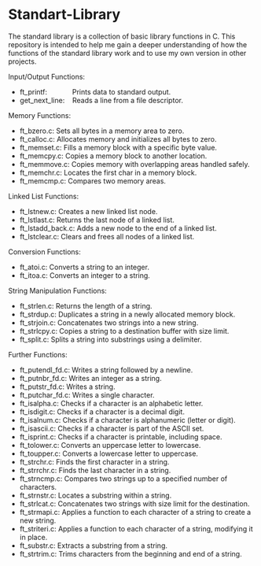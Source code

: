 # Standart-Library
The standard library is a collection of basic library functions in C.
This repository is intended to help me gain a deeper understanding of how the functions of the standard library work and to use my own version in other projects.



Input/Output Functions:
- ft_printf:             Prints data to standard output.
- get_next_line:    Reads a line from a file descriptor.

Memory Functions:
- ft_bzero.c:       Sets all bytes in a memory area to zero.
- ft_calloc.c:      Allocates memory and initializes all bytes to zero.
- ft_memset.c:      Fills a memory block with a specific byte value.
- ft_memcpy.c:      Copies a memory block to another location.
- ft_memmove.c:     Copies memory with overlapping areas handled safely.
- ft_memchr.c:      Locates the first char in a memory block.
- ft_memcmp.c:      Compares two memory areas.

Linked List Functions:
- ft_lstnew.c:      Creates a new linked list node.
- ft_lstlast.c:     Returns the last node of a linked list.
- ft_lstadd_back.c: Adds a new node to the end of a linked list.
- ft_lstclear.c:    Clears and frees all nodes of a linked list.
  
Conversion Functions:
- ft_atoi.c:        Converts a string to an integer.
- ft_itoa.c:        Converts an integer to a string.

String Manipulation Functions:
- ft_strlen.c:      Returns the length of a string.
- ft_strdup.c:      Duplicates a string in a newly allocated memory block.
- ft_strjoin.c:     Concatenates two strings into a new string.
- ft_strlcpy.c:     Copies a string to a destination buffer with size limit.
- ft_split.c:       Splits a string into substrings using a delimiter.
  
Further Functions:
- ft_putendl_fd.c:  Writes a string followed by a newline.
- ft_putnbr_fd.c:   Writes an integer as a string.
- ft_putstr_fd.c:   Writes a string.
- ft_putchar_fd.c:  Writes a single character.
- ft_isalpha.c:     Checks if a character is an alphabetic letter.
- ft_isdigit.c:     Checks if a character is a decimal digit.
- ft_isalnum.c:     Checks if a character is alphanumeric (letter or digit).
- ft_isascii.c:     Checks if a character is part of the ASCII set.
- ft_isprint.c:     Checks if a character is printable, including space.
- ft_tolower.c:     Converts an uppercase letter to lowercase.
- ft_toupper.c:     Converts a lowercase letter to uppercase.
- ft_strchr.c:      Finds the first character in a string.
- ft_strrchr.c:     Finds the last character in a string.
- ft_strncmp.c:     Compares two strings up to a specified number of characters.
- ft_strnstr.c:     Locates a substring within a string.
- ft_strlcat.c:     Concatenates two strings with size limit for the destination.
- ft_strmapi.c:     Applies a function to each character of a string to create a new string.
- ft_striteri.c:    Applies a function to each character of a string, modifying it in place.
- ft_substr.c:      Extracts a substring from a string.
- ft_strtrim.c:     Trims characters from the beginning and end of a string.
       
